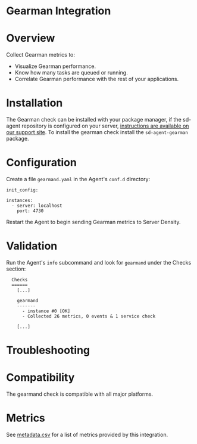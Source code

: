 # Gearman Integration

# Overview

Collect Gearman metrics to:

* Visualize Gearman performance.
* Know how many tasks are queued or running.
* Correlate Gearman performance with the rest of your applications.

# Installation

The Gearman check can be installed with your package manager, if the sd-agent repository is configured on your server, [instructions are available on our support site](https://support.serverdensity.com/hc/en-us/search?query=gearman). To install the gearman check install the `sd-agent-gearman` package.

# Configuration

Create a file `gearmand.yaml` in the Agent's `conf.d` directory:

```
init_config:

instances:
  - server: localhost
    port: 4730
```

Restart the Agent to begin sending Gearman metrics to Server Density.

# Validation

Run the Agent's `info` subcommand and look for `gearmand` under the Checks section:

```
  Checks
  ======
    [...]

    gearmand
    -------
      - instance #0 [OK]
      - Collected 26 metrics, 0 events & 1 service check

    [...]
```

# Troubleshooting

# Compatibility

The gearmand check is compatible with all major platforms.

# Metrics

See [metadata.csv](metadata.csv) for a list of metrics provided by this integration.

